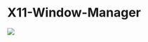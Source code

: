 # X11-Window-Manager
<img src="https://github.com/Jaakkko/X11-Window-Manager/blob/master/wm.png?raw=true">

